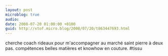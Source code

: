 ```yaml
---
layout: post
microblog: true
audio: 
date: 2008-07-20 01:00:00 +0100
guid: http://xtof.micro.blog/2008/07/20/t863447693.html
---
```

cherche coach rideaux pour m'accompagner au marché saint pierre à deux pas. compétences belles matières et knowhow en couture. #tissu
